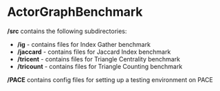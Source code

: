 # ActorGraphBenchmark

**/src** contains the following subdirectories:
- **/ig** - contains files for Index Gather benchmark
- **/jaccard** - contains files for Jaccard Index benchmark
- **/tricent** - contains files for Triangle Centrality benchmark
- **/tricount** - contains files for Triangle Counting benchmark

**/PACE** contains config files for setting up a testing environment on PACE
